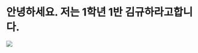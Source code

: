 # 안녕하세요. 저는 1학년 1반 김규하라고합니다.

<img src="https://capsule-render.vercel.app/api?type=Waving&color=auto&height=200&section=header&text=KimGyuHa&Size=50&fontAlign=77&fontAlignY=30&animation=twinkling&desc=Back-end%20Developer&descAlign=85&descAlignY=50&fontColor=FFFFFF"/>
